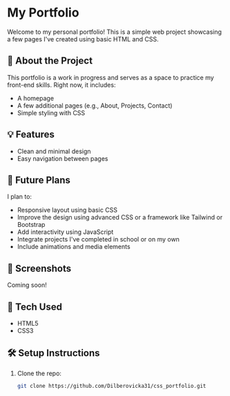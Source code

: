 # My Portfolio

Welcome to my personal portfolio! This is a simple web project showcasing a few pages I've created using basic HTML and CSS.

## 📁 About the Project

This portfolio is a work in progress and serves as a space to practice my front-end skills. Right now, it includes:

- A homepage
- A few additional pages (e.g., About, Projects, Contact)
- Simple styling with CSS

## 💡 Features


- Clean and minimal design
- Easy navigation between pages

## 🚧 Future Plans

I plan to:

- Responsive layout using basic CSS
- Improve the design using advanced CSS or a framework like Tailwind or Bootstrap
- Add interactivity using JavaScript
- Integrate projects I've completed in school or on my own
- Include animations and media elements

## 📸 Screenshots

Coming soon!

## 🔧 Tech Used

- HTML5
- CSS3

## 🛠️ Setup Instructions

1. Clone the repo:
   ```bash
   git clone https://github.com/Dilberovicka31/css_portfolio.git